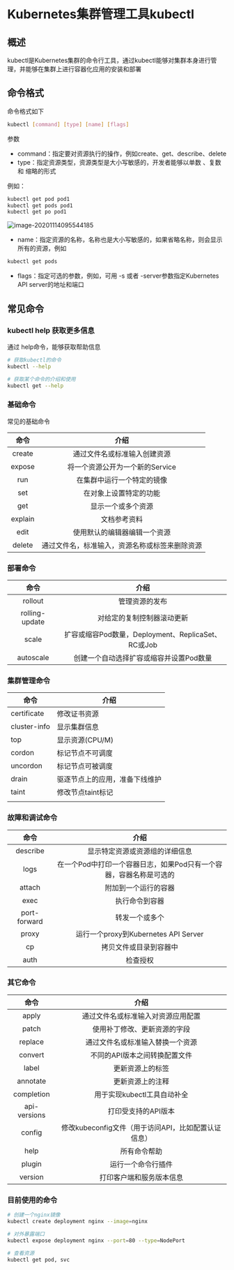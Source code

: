 # Kubernetes集群管理工具kubectl

## 概述

kubectl是Kubernetes集群的命令行工具，通过kubectl能够对集群本身进行管理，并能够在集群上进行容器化应用的安装和部署

## 命令格式

命令格式如下

```bash
kubectl [command] [type] [name] [flags]
```

参数

- command：指定要对资源执行的操作，例如create、get、describe、delete
- type：指定资源类型，资源类型是大小写敏感的，开发者能够以单数 、复数 和 缩略的形式

例如：

```bash
kubectl get pod pod1
kubectl get pods pod1
kubectl get po pod1
```

![image-20201114095544185](https://cdn.losey.top/blog/image-20201114095544185.png)

- name：指定资源的名称，名称也是大小写敏感的，如果省略名称，则会显示所有的资源，例如

```bash
kubectl get pods
```

- flags：指定可选的参数，例如，可用 -s 或者 -server参数指定Kubernetes API server的地址和端口

## 常见命令

### kubectl help 获取更多信息

通过 help命令，能够获取帮助信息

```bash
# 获取kubectl的命令
kubectl --help

# 获取某个命令的介绍和使用
kubectl get --help
```

### 基础命令

常见的基础命令

|  命令   |                      介绍                      |
| :-----: | :--------------------------------------------: |
| create  |          通过文件名或标准输入创建资源          |
| expose  |        将一个资源公开为一个新的Service         |
|   run   |           在集群中运行一个特定的镜像           |
|   set   |             在对象上设置特定的功能             |
|   get   |               显示一个或多个资源               |
| explain |                  文档参考资料                  |
|  edit   |          使用默认的编辑器编辑一个资源          |
| delete  | 通过文件名，标准输入，资源名称或标签来删除资源 |

### 部署命令

|      命令      |                        介绍                        |
| :------------: | :------------------------------------------------: |
|    rollout     |                   管理资源的发布                   |
| rolling-update |             对给定的复制控制器滚动更新             |
|     scale      | 扩容或缩容Pod数量，Deployment、ReplicaSet、RC或Job |
|   autoscale    |      创建一个自动选择扩容或缩容并设置Pod数量       |



### 集群管理命令

| 命令         | 介绍                           |
| ------------ | ------------------------------ |
| certificate  | 修改证书资源                   |
| cluster-info | 显示集群信息                   |
| top          | 显示资源(CPU/M)                |
| cordon       | 标记节点不可调度               |
| uncordon     | 标记节点可被调度               |
| drain        | 驱逐节点上的应用，准备下线维护 |
| taint        | 修改节点taint标记              |
|              |                                |

### 故障和调试命令

|     命令     |                             介绍                             |
| :----------: | :----------------------------------------------------------: |
|   describe   |                显示特定资源或资源组的详细信息                |
|     logs     | 在一个Pod中打印一个容器日志，如果Pod只有一个容器，容器名称是可选的 |
|    attach    |                     附加到一个运行的容器                     |
|     exec     |                        执行命令到容器                        |
| port-forward |                        转发一个或多个                        |
|    proxy     |             运行一个proxy到Kubernetes API Server             |
|      cp      |                    拷贝文件或目录到容器中                    |
|     auth     |                           检查授权                           |

### 其它命令

|     命令     |                        介绍                         |
| :----------: | :-------------------------------------------------: |
|    apply     |         通过文件名或标准输入对资源应用配置          |
|    patch     |            使用补丁修改、更新资源的字段             |
|   replace    |          通过文件名或标准输入替换一个资源           |
|   convert    |            不同的API版本之间转换配置文件            |
|    label     |                  更新资源上的标签                   |
|   annotate   |                  更新资源上的注释                   |
|  completion  |             用于实现kubectl工具自动补全             |
| api-versions |                 打印受支持的API版本                 |
|    config    | 修改kubeconfig文件（用于访问API，比如配置认证信息） |
|     help     |                    所有命令帮助                     |
|    plugin    |                 运行一个命令行插件                  |
|   version    |              打印客户端和服务版本信息               |

### 目前使用的命令

```bash
# 创建一个nginx镜像
kubectl create deployment nginx --image=nginx

# 对外暴露端口
kubectl expose deployment nginx --port=80 --type=NodePort

# 查看资源
kubectl get pod, svc
```